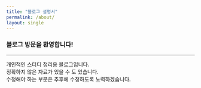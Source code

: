 ```yaml
---
title: "블로그 설명서"
permalink: /about/
layout: single
---
```


### 블로그 방문을 환영합니다!
---
개인적인 스터디 정리용 블로그입니다.<br>
정확하지 않은 자료가 있을 수 도 있습니다.<br>
수정해야 하는 부분은 추후에 수정하도록 노력하겠습니다.<br>